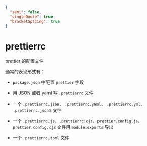```json
{
  "semi": false,
  "singleQuote": true,
  "bracketSpacing": true
}
```

# prettierrc

prettier 的配置文件

通常的表现形式有：

- `package.json` 中配置 `prettier` 字段

- 用 JSON 或者 yaml 写 `.prettierrc` 文件

- 一个 `.prettierrc.json`、 `.prettierrc.yaml`、 `.prettierrc.yml`、 `.prettierrc.json5` 文件

- 一个 `.prettierrc.js`、`.prettierrc.cjs`、`prettier.config.js`、`prettier.config.cjs` 文件用 `module.exports` 导出

- 一个 `.prettierrc.toml` 文件
